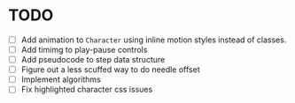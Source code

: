 # TODO

-   [ ] Add animation to `Character` using inline motion styles instead of classes.
-   [ ] Add timimg to play-pause controls
-   [ ] Add pseudocode to step data structure
-   [ ] Figure out a less scuffed way to do needle offset
-   [ ] Implement algorithms
-   [ ] Fix highlighted character css issues

